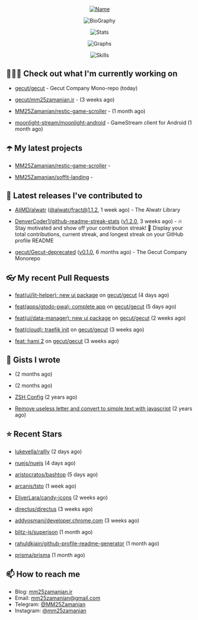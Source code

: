 <p align="center">
  <a href="https://github.com/MM25Zamanian">
    <img
      src="https://readme-typing-svg.demolab.com?font=Comic+Neue&weight=800&size=30&duration=4000&pause=1000&color=04F759&center=true&vCenter=true&multiline=true&repeat=false&width=462&lines=S.+MohammadMahdi+Zamanian"
      alt="Name"
    />
  </a>
</p>

<p align="center">
  <img
    src="https://readme-typing-svg.demolab.com?font=Comic+Neue&duration=4000&pause=1000&color=04F759&center=true&vCenter=true&lines=Junior+Full-Stack+Developer;Focusing+on+Front-End+With+Best+Practice;Trying+to+Learn+SW+Architecture+Patterns"
    alt="BioGraphy"
  />
</p>

<p align="center">
  <img src="https://streak-stats.demolab.com/?user=MM25Zamanian&hide_border=true&border_radius=0&date_format=j%20M%5B%20Y%5D&mode=weekly&card_width=400&background=000802&sideLabels=04F759&dates=04F759&sideNums=04F759&currStreakNum=04F759&ring=04F759&currStreakLabel=04F759&fire=EB4705&hide_longest_streak=true" alt="Stats" />
</p>

<p align="center">
  <img
    src="https://github-readme-activity-graph.vercel.app/graph?username=MM25Zamanian&bg_color=000802&color=04F759&line=04F759&point=ffffff&area=true&hide_border=true"
    alt="Graphs"
  />
</p>

<p align="center">
  <img
    src="https://skillicons.dev/icons?i=androidstudio,arduino,bash,bootstrap,cpp,ts,codepen,css,django,docker,figma,linux,lit,md,mongodb,nginx,nodejs,py,vscode,vite&perline=10"
    alt="Skills"
  />
</p>


## 👨🏻‍💻 Check out what I'm currently working on



- [gecut/gecut](https://github.com/gecut/gecut) - Gecut Company Mono-repo (today)

- [gecut/mm25zamanian.ir](https://github.com/gecut/mm25zamanian.ir) -  (3 weeks ago)

- [MM25Zamanian/restic-game-scroller](https://github.com/MM25Zamanian/restic-game-scroller) -  (1 month ago)

- [moonlight-stream/moonlight-android](https://github.com/moonlight-stream/moonlight-android) - GameStream client for Android (1 month ago)

## ☂️ My latest projects



- [MM25Zamanian/restic-game-scroller](https://github.com/MM25Zamanian/restic-game-scroller) - 

- [MM25Zamanian/soffit-landing](https://github.com/MM25Zamanian/soffit-landing) - 

## 🎉 Latest releases I've contributed to



- [AliMD/alwatr](https://github.com/AliMD/alwatr) ([@alwatr/fract@1.1.2](https://github.com/AliMD/alwatr/releases/tag/%40alwatr/fract%401.1.2), 1 week ago) - The Alwatr Library

- [DenverCoder1/github-readme-streak-stats](https://github.com/DenverCoder1/github-readme-streak-stats) ([v1.2.0](https://github.com/DenverCoder1/github-readme-streak-stats/releases/tag/v1.2.0), 3 weeks ago) - 🔥 Stay motivated and show off your contribution streak! 🌟 Display your total contributions, current streak, and longest streak on your GitHub profile README

- [gecut/Gecut-deprecated](https://github.com/gecut/Gecut-deprecated) ([v0.1.0](https://github.com/gecut/Gecut-deprecated/releases/tag/v0.1.0), 6 months ago) - The Gecut Company Monorepo

## 👓 My recent Pull Requests



- [feat(ui/lit-helper): new ui package](https://github.com/gecut/gecut/pull/380) on [gecut/gecut](https://github.com/gecut/gecut) (4 days ago)

- [feat(apps/gtodo-pwa): complete app](https://github.com/gecut/gecut/pull/379) on [gecut/gecut](https://github.com/gecut/gecut) (5 days ago)

- [feat(ui/data-manager): new ui package](https://github.com/gecut/gecut/pull/366) on [gecut/gecut](https://github.com/gecut/gecut) (2 weeks ago)

- [feat(cloud): traefik init](https://github.com/gecut/gecut/pull/365) on [gecut/gecut](https://github.com/gecut/gecut) (3 weeks ago)

- [feat: hami 2](https://github.com/gecut/gecut/pull/362) on [gecut/gecut](https://github.com/gecut/gecut) (3 weeks ago)

## 📓 Gists I wrote



- [](https://gist.github.com/4a90a63f8e2481311cfb56dd65a50c40) (2 months ago)

- [](https://gist.github.com/6fa5e6dbc6fbe09398ad885d68200702) (2 months ago)

- [ZSH Config](https://gist.github.com/fc1960135cf54fd5fae966c637455ffe) (2 years ago)

- [Remove useless letter and convert to simple text with javascript](https://gist.github.com/2249ec3b4dfe1de7693d6412beeba5a0) (2 years ago)

## ⭐ Recent Stars



- [lukevella/rallly](https://github.com/lukevella/rallly) (2 days ago)

- [nuejs/nuejs](https://github.com/nuejs/nuejs) (4 days ago)

- [aristocratos/bashtop](https://github.com/aristocratos/bashtop) (5 days ago)

- [arcanis/tsto](https://github.com/arcanis/tsto) (1 week ago)

- [EliverLara/candy-icons](https://github.com/EliverLara/candy-icons) (2 weeks ago)

- [directus/directus](https://github.com/directus/directus) (3 weeks ago)

- [addyosmani/developer.chrome.com](https://github.com/addyosmani/developer.chrome.com) (3 weeks ago)

- [blitz-js/superjson](https://github.com/blitz-js/superjson) (1 month ago)

- [rahuldkjain/github-profile-readme-generator](https://github.com/rahuldkjain/github-profile-readme-generator) (1 month ago)

- [prisma/prisma](https://github.com/prisma/prisma) (1 month ago)

## 📫 How to reach me

- Blog: [mm25zamanian.ir](https://mm25zamanian.ir)
- Email: [mm25zamanian@gmail.com](mailto://mm25zamanian@gmail.com)
- Telegram: [@MM25Zamanian](https://t.me/MM25Zamanian)
- Instagram: [@mm25zamanian](https://instagram.com/mm25zamanian)
